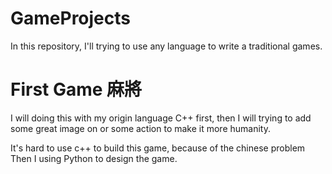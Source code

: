 # GameProjects
In this repository, I'll trying to use any language to write a traditional games.

# First Game 麻將

I will doing this with my origin language C++ first, then I will trying to add some great image on or some action to make it more humanity.

It's hard to use c++ to build this game, because of the chinese problem
Then I using Python to design the game.